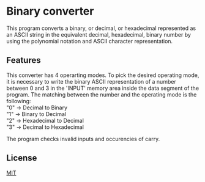 # Binary converter

This program converts a binary, or decimal, or hexadecimal represented as an ASCII string in the equivalent decimal, hexadecimal, binary number by using the polynomial notation and ASCII character representation.

## Features

This converter has 4 operarting modes.
To pick the desired operating mode, it is necessary to write the binary ASCII representation of a number between 0 and 3 in the 'INPUT' memory area inside the data segment of the program.
The matching between the number and the operating mode is the following:  
"0" -> Decimal to Binary  
"1" -> Binary to Decimal  
"2" -> Hexadecimal to Decimal  
"3" -> Decimal to Hexadecimal  

The program checks invalid inputs and occurencies of carry.

## License
[MIT](LICENSE)
